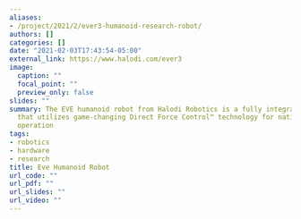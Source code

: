 ```yaml
---
aliases:
- /project/2021/2/ever3-humanoid-research-robot/
authors: []
categories: []
date: "2021-02-03T17:43:54-05:00"
external_link: https://www.halodi.com/ever3
image:
  caption: ""
  focal_point: ""
  preview_only: false
slides: ""
summary: The EVE humanoid robot from Halodi Robotics is a fully integrated plaform
  that utilizes game-changing Direct Force Control™ technology for natively compliant
  operation
tags:
- robotics
- hardware
- research
title: Eve Humanoid Robot
url_code: ""
url_pdf: ""
url_slides: ""
url_video: ""
---
```

